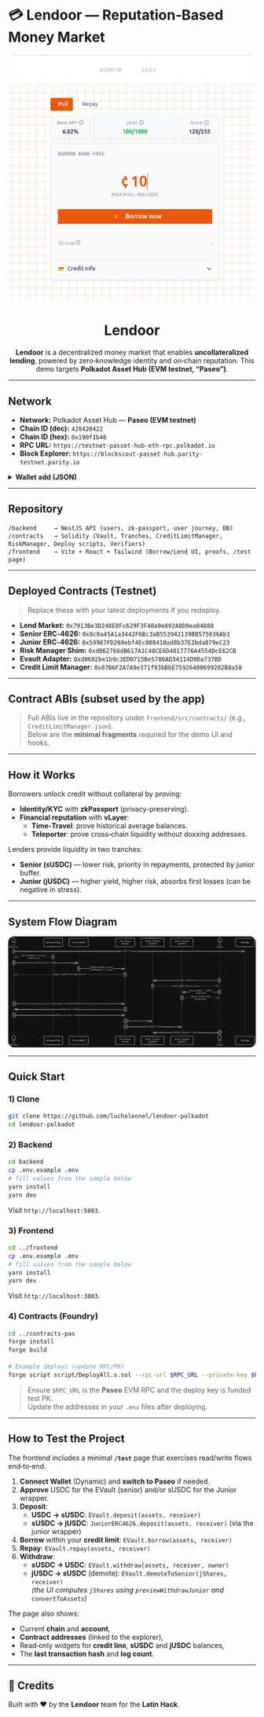 # 💳 Lendoor — Reputation‑Based Money Market

<p align="center">
  <img src="frontend/public/landing.png" alt="Lendoor" style="max-width: 100%; border-radius: 12px;" />
</p>

<h1 align="center">Lendoor</h1>

<p align="center">
  <strong>Lendoor</strong> is a decentralized money market that enables <strong>uncollateralized lending</strong>, powered by zero‑knowledge identity and on‑chain reputation.  
This demo targets <strong>Polkadot Asset Hub (EVM testnet, “Paseo”)</strong>.
</p>



---

## Network

- **Network:** Polkadot Asset Hub — **Paseo (EVM testnet)**
- **Chain ID (dec):** `420420422`
- **Chain ID (hex):** `0x190f1b46`
- **RPC URL:** `https://testnet-passet-hub-eth-rpc.polkadot.io`
- **Block Explorer:** `https://blockscout-passet-hub.parity-testnet.parity.io`

<details>
<summary><strong>Wallet add (JSON)</strong></summary>

```json
{
  "chainId": "0x190f1b46",
  "chainName": "Polkadot Hub TestNet (Paseo)",
  "rpcUrls": ["https://testnet-passet-hub-eth-rpc.polkadot.io"],
  "nativeCurrency": { "name": "PAS", "symbol": "PAS", "decimals": 18 },
  "blockExplorerUrls": ["https://blockscout-passet-hub.parity-testnet.parity.io/"]
}
```
</details>

---

## Repository

```
/backend     → NestJS API (users, zk-passport, user journey, DB)
/contracts   → Solidity (Vault, Tranches, CreditLimitManager, RiskManager, Deploy scripts, Verifiers)
/frontend    → Vite + React + Tailwind (Borrow/Lend UI, proofs, /test page)
```

---

## Deployed Contracts (Testnet)

> Replace these with your latest deployments if you redeploy.

- **Lend Market:** `0x7913Be3D248E8Fc629F3F40a9e892A0D9ea04888`  
- **Senior ERC‑4626:** `0x8c0a45A1a3442F6Bc3aB553942139BB575036Ab1`  
- **Junior ERC‑4626:** `0x59987FD269ebf4Ec808410ad8b37E2bda879eC23`  
- **Risk Manager Shim:** `0xd062766dB617A1C48CE6D4017776A4554DcE62CB`  
- **Evault Adapter:** `0xd0602be1b9c3ED0715Be5786AD34114D9Da737BD`  
- **Credit Limit Manager:** `0x87B6F2A7A9e371f93bBbE75926400699202B8a58`  



---

## Contract ABIs (subset used by the app)

> Full ABIs live in the repository under `frontend/src/contracts/` (e.g., `CreditLimitManager.json`).  
> Below are the **minimal fragments** required for the demo UI and hooks.

---

## How it Works

Borrowers unlock credit without collateral by proving:

- **Identity/KYC** with **zkPassport** (privacy-preserving).
- **Financial reputation** with **vLayer**:
  - **Time‑Travel**: prove historical average balances.
  - **Teleporter**: prove cross‑chain liquidity without doxxing addresses.

Lenders provide liquidity in two tranches:

- **Senior (sUSDC)** — lower risk, priority in repayments, protected by junior buffer.  
- **Junior (jUSDC)** — higher yield, higher risk, absorbs first losses (can be negative in stress).


---

## System Flow Diagram

<p align="center">
  <img src="frontend/public/flow.png" alt="Lendoor — high‑level flow" style="max-width: 100%; border-radius: 12px;" />
</p>

---

## Quick Start

### 1) Clone

```bash
git clone https://github.com/lucholeonel/lendoor-polkadot
cd lendoor-polkadot
```

### 2) Backend

```bash
cd backend
cp .env.example .env 
# fill values from the sample below
yarn install
yarn dev
```

Visit `http://localhost:5003`.


### 3) Frontend

```bash
cd ../frontend
cp .env.example .env
# fill values from the sample below
yarn install
yarn dev
```

Visit `http://localhost:3003`.

### 4) Contracts (Foundry)

```bash
cd ../contracts-pas
forge install
forge build

# Example deploys (update RPC/PK)
forge script script/DeployAll.s.sol --rpc-url $RPC_URL --private-key $PRIVATE_KEY --broadcast
```

> Ensure `$RPC_URL` is the **Paseo** EVM RPC and the deploy key is funded test PK.  
> Update the addresses in your `.env` files after deploying.

---

## How to Test the Project

The frontend includes a minimal **`/test`** page that exercises read/write flows end‑to‑end.

1. **Connect Wallet** (Dynamic) and **switch to Paseo** if needed.
2. **Approve** USDC for the EVault (senior) and/or sUSDC for the Junior wrapper.
3. **Deposit**:
   - **USDC → sUSDC**: `EVault.deposit(assets, receiver)`
   - **sUSDC → jUSDC**: `JuniorERC4626.deposit(assets, receiver)` (via the junior wrapper)
4. **Borrow** within your **credit limit**: `EVault.borrow(assets, receiver)`
5. **Repay**: `EVault.repay(assets, receiver)`
6. **Withdraw**:
   - **sUSDC → USDC**: `EVault.withdraw(assets, receiver, owner)`
   - **jUSDC → sUSDC** (demote): `EVault.demoteToSenior(jShares, receiver)`  
     *(the UI computes `jShares` using `previewWithdrawJunior` and `convertToAssets`)*

The page also shows:

- Current **chain** and **account**,
- **Contract addresses** (linked to the explorer),
- Read‑only widgets for **credit line**, **sUSDC** and **jUSDC** balances,
- The **last transaction hash** and **log count**.

---

## 🤝 Credits

Built with ❤️ by the **Lendoor** team for the **Latin Hack**.

